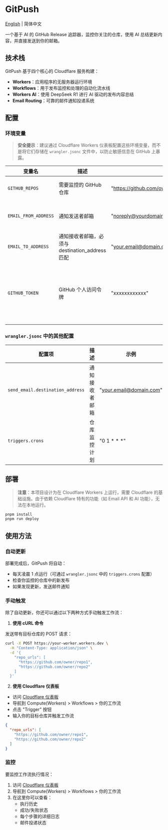 # GitPush

[English](README.md) | 简体中文

一个基于 AI 的 GitHub Release 追踪器，监控你关注的仓库，使用 AI 总结更新内容，并直接发送到你的邮箱。

## 技术栈

GitPush 基于四个核心的 Cloudflare 服务构建：

- **Workers**：应用程序的无服务器运行环境
- **Workflows**：用于发布监控和处理的自动化流水线
- **Workers AI**：使用 DeepSeek R1 进行 AI 驱动的发布内容总结
- **Email Routing**：可靠的邮件通知投递系统

## 配置

### 环境变量

> **安全提示**：建议通过 Cloudflare Workers 仪表板配置这些环境变量，而不是将它们存储在 `wrangler.jsonc` 文件中，以防止敏感信息在 GitHub 上暴露。

| 变量名 | 描述 | 示例 | 备注 |
|---------------|-------------|---------|--------|
| `GITHUB_REPOS` | 需要监控的 GitHub 仓库 | "https://github.com/owner/repo1,https://github.com/owner/repo2" | 使用逗号分隔多个仓库 |
| `EMAIL_FROM_ADDRESS` | 通知发送者邮箱 | "noreply@yourdomain.com" | 必须在 Cloudflare 中配置，参考[这里](https://developers.cloudflare.com/email-routing/setup/email-routing-addresses/) |
| `EMAIL_TO_ADDRESS` | 通知接收者邮箱，必须与 destination_address 匹配 | "your.email@domain.com" | 必须在 Cloudflare 中配置，参考[这里](https://developers.cloudflare.com/email-routing/setup/email-routing-addresses/) |
| `GITHUB_TOKEN` | GitHub 个人访问令牌 | "xxxxxxxxxxxx" | 可选。个人使用不需要（每小时 60 个未认证请求。更多详情参考[这里](https://docs.github.com/en/rest/using-the-rest-api/rate-limits-for-the-rest-api?apiVersion=2022-11-28)） |

### `wrangler.jsonc` 中的其他配置
| 配置项 | 描述 | 示例 | 备注 |
|--------------|-------------|---------|--------|
| `send_email.destination_address` | 通知接收者邮箱 | "your.email@domain.com" | 必须与 EMAIL_TO_ADDRESS 匹配 |
| `triggers.crons` | 仓库监控计划 | "0 1 * * *" | Cron 表达式格式（例如，"0 1 * * *" 表示每天凌晨 1 点运行，检查过去 24 小时的更新） |

## 部署

> **注意**：本项目设计为在 Cloudflare Workers 上运行，需要 Cloudflare 的基础设施。由于依赖 Cloudflare 特有的功能（如 Email API 和 AI 功能），无法在本地运行。

```bash
pnpm install
pnpm run deploy
```

## 使用方法

### 自动更新

部署完成后，GitPush 将自动：
- 每天凌晨 1 点运行（可通过 `wrangler.jsonc` 中的 `triggers.crons` 配置）
- 检查你监控的仓库中的新发布
- 如果发现更新，发送邮件通知

### 手动触发

除了自动更新，你还可以通过以下两种方式手动触发工作流：

1. **使用 cURL 命令**

发送带有目标仓库的 POST 请求：

```bash
curl -X POST https://your-worker.workers.dev \
  -H "Content-Type: application/json" \
  -d '{
    "repo_urls": [
      "https://github.com/owner/repo1",
      "https://github.com/owner/repo2"
    ]
  }'
```

2. **使用 Cloudflare 仪表板**

- 访问 [Cloudflare 仪表板](https://dash.cloudflare.com)
- 导航到 Compute(Workers) > Workflows > 你的工作流
- 点击 "Trigger" 按钮
- 输入你的目标仓库并触发工作流

```json
{
  "repo_urls": [
    "https://github.com/owner/repo1",
    "https://github.com/owner/repo2"
  ]
}
```

### 监控

要监控工作流执行情况：
1. 访问 [Cloudflare 仪表板](https://dash.cloudflare.com)
2. 导航到 Compute(Workers) > Workflows > 你的工作流
3. 在这里你可以查看：
   - 执行历史
   - 成功/失败状态
   - 每个步骤的详细日志
   - 邮件投递状态